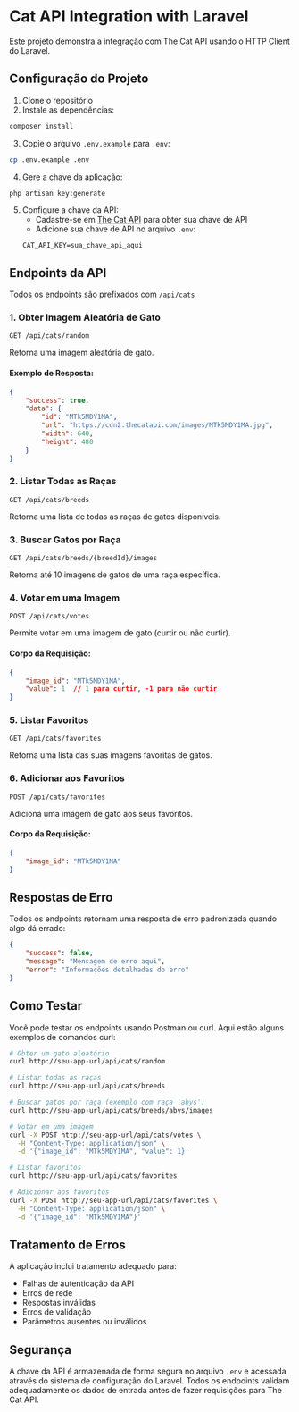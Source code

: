 # Cat API Integration with Laravel

Este projeto demonstra a integração com The Cat API usando o HTTP Client do Laravel.

## Configuração do Projeto

1. Clone o repositório
2. Instale as dependências:
```bash
composer install
```
3. Copie o arquivo `.env.example` para `.env`:
```bash
cp .env.example .env
```
4. Gere a chave da aplicação:
```bash
php artisan key:generate
```
5. Configure a chave da API:
   - Cadastre-se em [The Cat API](https://thecatapi.com/) para obter sua chave de API
   - Adicione sua chave de API no arquivo `.env`:
   ```
   CAT_API_KEY=sua_chave_api_aqui
   ```

## Endpoints da API

Todos os endpoints são prefixados com `/api/cats`

### 1. Obter Imagem Aleatória de Gato

```
GET /api/cats/random
```

Retorna uma imagem aleatória de gato.

#### Exemplo de Resposta:
```json
{
    "success": true,
    "data": {
        "id": "MTk5MDY1MA",
        "url": "https://cdn2.thecatapi.com/images/MTk5MDY1MA.jpg",
        "width": 640,
        "height": 480
    }
}
```

### 2. Listar Todas as Raças

```
GET /api/cats/breeds
```

Retorna uma lista de todas as raças de gatos disponíveis.

### 3. Buscar Gatos por Raça

```
GET /api/cats/breeds/{breedId}/images
```

Retorna até 10 imagens de gatos de uma raça específica.

### 4. Votar em uma Imagem

```
POST /api/cats/votes
```

Permite votar em uma imagem de gato (curtir ou não curtir).

#### Corpo da Requisição:
```json
{
    "image_id": "MTk5MDY1MA",
    "value": 1  // 1 para curtir, -1 para não curtir
}
```

### 5. Listar Favoritos

```
GET /api/cats/favorites
```

Retorna uma lista das suas imagens favoritas de gatos.

### 6. Adicionar aos Favoritos

```
POST /api/cats/favorites
```

Adiciona uma imagem de gato aos seus favoritos.

#### Corpo da Requisição:
```json
{
    "image_id": "MTk5MDY1MA"
}
```

## Respostas de Erro

Todos os endpoints retornam uma resposta de erro padronizada quando algo dá errado:

```json
{
    "success": false,
    "message": "Mensagem de erro aqui",
    "error": "Informações detalhadas do erro"
}
```

## Como Testar

Você pode testar os endpoints usando Postman ou curl. Aqui estão alguns exemplos de comandos curl:

```bash
# Obter um gato aleatório
curl http://seu-app-url/api/cats/random

# Listar todas as raças
curl http://seu-app-url/api/cats/breeds

# Buscar gatos por raça (exemplo com raça 'abys')
curl http://seu-app-url/api/cats/breeds/abys/images

# Votar em uma imagem
curl -X POST http://seu-app-url/api/cats/votes \
  -H "Content-Type: application/json" \
  -d '{"image_id": "MTk5MDY1MA", "value": 1}'

# Listar favoritos
curl http://seu-app-url/api/cats/favorites

# Adicionar aos favoritos
curl -X POST http://seu-app-url/api/cats/favorites \
  -H "Content-Type: application/json" \
  -d '{"image_id": "MTk5MDY1MA"}'
```

## Tratamento de Erros

A aplicação inclui tratamento adequado para:
- Falhas de autenticação da API
- Erros de rede
- Respostas inválidas
- Erros de validação
- Parâmetros ausentes ou inválidos

## Segurança

A chave da API é armazenada de forma segura no arquivo `.env` e acessada através do sistema de configuração do Laravel. Todos os endpoints validam adequadamente os dados de entrada antes de fazer requisições para The Cat API.
